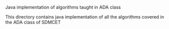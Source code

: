 Java implementation of algorithms taught in ADA class

This directory contains java implementation of all the algorithms covered in the ADA class of SDMCET